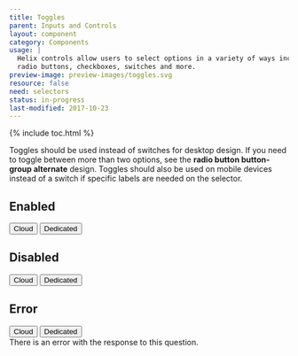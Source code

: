 ```yaml
---
title: Toggles
parent: Inputs and Controls
layout: component
category: Components
usage: |
  Helix controls allow users to select options in a variety of ways including
  radio buttons, checkboxes, switches and more.
preview-image: preview-images/toggles.svg
resource: false
need: selectors
status: in-progress
last-modified: 2017-10-23
---
```


{% include toc.html %}

Toggles should be used instead of switches for desktop design. If you need to
toggle between more than two options, see the **radio button button-group
alternate** design. Toggles should also be used on mobile devices instead of a
switch if specific labels are needed on the selector.

## Enabled

<div class="ui form">
  <div class="field">
    <div class="ui buttons single">
      <button class="ui button ds-btn-med-sec">Cloud</button>
      <button class="ui button ds-btn-med-sec active">Dedicated</button>
    </div>
  </div>
</div>

## Disabled

<div class="ui form">
  <div class="field">
    <div class="ui buttons single">
      <button class="ui button ds-btn-med-sec active disabled">Cloud</button>
      <button class="ui button ds-btn-med-sec disabled">Dedicated</button>
    </div>
  </div>
</div>

## Error
<div class="ui form error">
  <div class="field error">
    <div class="ui buttons single">
      <button class="ui button ds-btn-med-sec">Cloud</button>
      <button class="ui button ds-btn-med-sec error active">Dedicated</button>
    </div>
    <div class="ui error message">
      There is an error with the response to this question.
    </div>
  </div>
</div>
